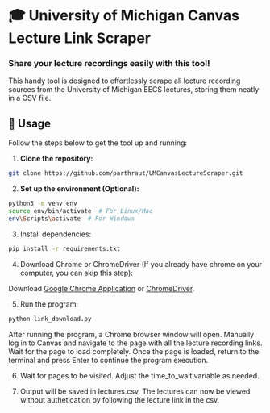 # 🎓 University of Michigan Canvas Lecture Link Scraper
### Share your lecture recordings easily with this tool!

This handy tool is designed to effortlessly scrape all lecture recording sources from the University of Michigan EECS lectures, storing them neatly in a CSV file.

## 🚀 Usage

Follow the steps below to get the tool up and running:

1. **Clone the repository:**

```bash
git clone https://github.com/parthraut/UMCanvasLectureScraper.git
```

2. **Set up the environment (Optional):**

```bash
python3 -m venv env
source env/bin/activate  # For Linux/Mac
env\Scripts\activate  # For Windows
```

3. Install dependencies:

```bash
pip install -r requirements.txt
```

4. Download Chrome or ChromeDriver (If you already have chrome on your computer, you can skip this step):

Download [Google Chrome Application](https://www.google.com/chrome/) or [ChromeDriver](https://chromedriver.chromium.org/downloads). 

5. Run the program:

```bash
python link_download.py
```

After running the program, a Chrome browser window will open. Manually log in to Canvas and navigate to the page with all the lecture recording links. Wait for the page to load completely.
Once the page is loaded, return to the terminal and press Enter to continue the program execution.

6. Wait for pages to be visited. Adjust the time_to_wait variable as needed.

7. Output will be saved in lectures.csv. The lectures can now be viewed without authetication by following the lecture link in the csv. 
